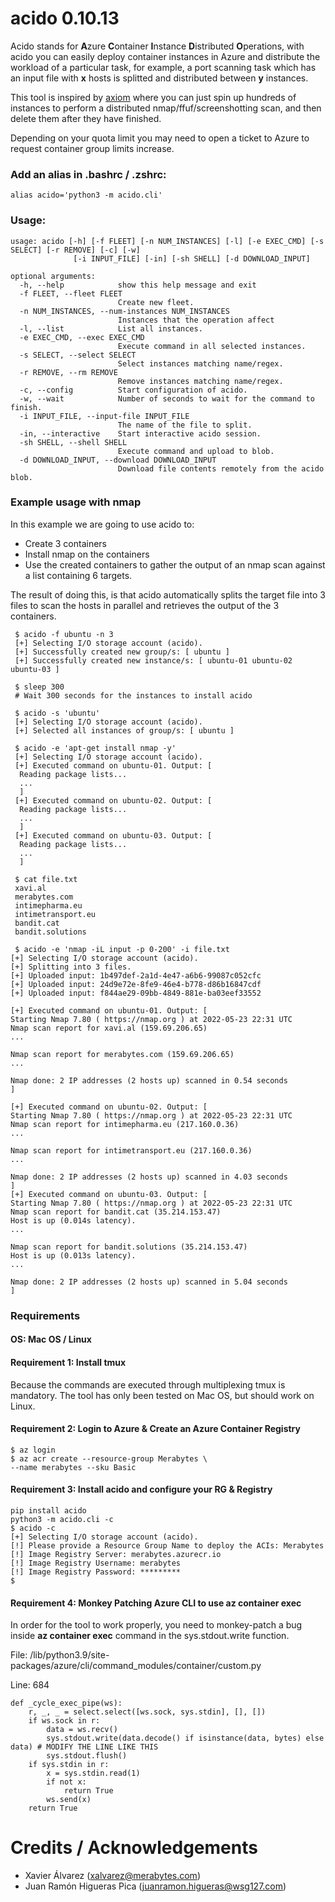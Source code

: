 # acido 0.10.13

Acido stands for **A**zure **C**ontainer **I**nstance **D**istributed **O**perations, with acido you can easily deploy container instances in Azure and distribute the workload of a particular task, for example, a port scanning task which has an input file with **x** hosts is splitted and distributed between **y** instances.

This tool is inspired by [axiom](https://github.com/pry0cc/axiom) where you can just spin up hundreds of instances to perform a distributed nmap/ffuf/screenshotting scan, and then delete them after they have finished. 

Depending on your quota limit you may need to open a ticket to Azure to request container group limits increase.

### Add an alias in .bashrc / .zshrc:
    alias acido='python3 -m acido.cli'
    
### Usage:
    usage: acido [-h] [-f FLEET] [-n NUM_INSTANCES] [-l] [-e EXEC_CMD] [-s SELECT] [-r REMOVE] [-c] [-w]
                  [-i INPUT_FILE] [-in] [-sh SHELL] [-d DOWNLOAD_INPUT]
    
    optional arguments:
      -h, --help            show this help message and exit
      -f FLEET, --fleet FLEET
                            Create new fleet.
      -n NUM_INSTANCES, --num-instances NUM_INSTANCES
                            Instances that the operation affect
      -l, --list            List all instances.
      -e EXEC_CMD, --exec EXEC_CMD
                            Execute command in all selected instances.
      -s SELECT, --select SELECT
                            Select instances matching name/regex.
      -r REMOVE, --rm REMOVE
                            Remove instances matching name/regex.
      -c, --config          Start configuration of acido.
      -w, --wait            Number of seconds to wait for the command to finish.
      -i INPUT_FILE, --input-file INPUT_FILE
                            The name of the file to split.
      -in, --interactive    Start interactive acido session.
      -sh SHELL, --shell SHELL
                            Execute command and upload to blob.
      -d DOWNLOAD_INPUT, --download DOWNLOAD_INPUT
                            Download file contents remotely from the acido blob.

### Example usage with nmap
In this example we are going to use acido to:
* Create 3 containers
* Install nmap on the containers
* Use the created containers to gather the output of an nmap scan against a list containing 6 targets.

The result of doing this, is that acido automatically splits the target file into 3 files to scan the hosts in parallel and retrieves the output of the 3 containers.


     $ acido -f ubuntu -n 3
     [+] Selecting I/O storage account (acido).
     [+] Successfully created new group/s: [ ubuntu ]
     [+] Successfully created new instance/s: [ ubuntu-01 ubuntu-02 ubuntu-03 ]
     
     $ sleep 300
     # Wait 300 seconds for the instances to install acido
     
     $ acido -s 'ubuntu'
     [+] Selecting I/O storage account (acido).
     [+] Selected all instances of group/s: [ ubuntu ]
     
     $ acido -e 'apt-get install nmap -y'
     [+] Selecting I/O storage account (acido).
     [+] Executed command on ubuntu-01. Output: [
      Reading package lists...
      ...
      ]
     [+] Executed command on ubuntu-02. Output: [
      Reading package lists...
      ...
      ]
     [+] Executed command on ubuntu-03. Output: [
      Reading package lists...
      ...
      ]
      
     $ cat file.txt
     xavi.al
     merabytes.com
     intimepharma.eu
     intimetransport.eu
     bandit.cat
     bandit.solutions
     
     $ acido -e 'nmap -iL input -p 0-200' -i file.txt
    [+] Selecting I/O storage account (acido).
    [+] Splitting into 3 files.
    [+] Uploaded input: 1b497def-2a1d-4e47-a6b6-99087c052cfc
    [+] Uploaded input: 24d9e72e-8fe9-46e4-b778-d86b16847cdf
    [+] Uploaded input: f844ae29-09bb-4849-881e-ba03eef33552
    
    [+] Executed command on ubuntu-01. Output: [
    Starting Nmap 7.80 ( https://nmap.org ) at 2022-05-23 22:31 UTC
    Nmap scan report for xavi.al (159.69.206.65)
    ...
    
    Nmap scan report for merabytes.com (159.69.206.65)
    ...
    
    Nmap done: 2 IP addresses (2 hosts up) scanned in 0.54 seconds
    ]
    
    [+] Executed command on ubuntu-02. Output: [
    Starting Nmap 7.80 ( https://nmap.org ) at 2022-05-23 22:31 UTC
    Nmap scan report for intimepharma.eu (217.160.0.36)
    ...
    
    Nmap scan report for intimetransport.eu (217.160.0.36)
    ...
    
    Nmap done: 2 IP addresses (2 hosts up) scanned in 4.03 seconds
    ]
    [+] Executed command on ubuntu-03. Output: [
    Starting Nmap 7.80 ( https://nmap.org ) at 2022-05-23 22:31 UTC
    Nmap scan report for bandit.cat (35.214.153.47)
    Host is up (0.014s latency).
    ...
    
    Nmap scan report for bandit.solutions (35.214.153.47)
    Host is up (0.013s latency).
    ...
    
    Nmap done: 2 IP addresses (2 hosts up) scanned in 5.04 seconds
    ]


### Requirements

#### OS: Mac OS / Linux

#### Requirement 1: Install tmux
Because the commands are executed through multiplexing tmux is mandatory. The tool has only been tested on Mac OS, but should work on Linux.

#### Requirement 2: Login to Azure & Create an Azure Container Registry
    $ az login
    $ az acr create --resource-group Merabytes \
    --name merabytes --sku Basic

#### Requirement 3: Install acido and configure your RG & Registry
    pip install acido
    python3 -m acido.cli -c
    $ acido -c
    [+] Selecting I/O storage account (acido).
    [!] Please provide a Resource Group Name to deploy the ACIs: Merabytes
    [!] Image Registry Server: merabytes.azurecr.io
    [!] Image Registry Username: merabytes
    [!] Image Registry Password: *********
    $

#### Requirement 4: Monkey Patching Azure CLI to use az container exec
In order for the tool to work properly, you need to monkey-patch a bug inside **az container exec** command in the sys.stdout.write function.

File: /lib/python3.9/site-packages/azure/cli/command_modules/container/custom.py

Line: 684

    def _cycle_exec_pipe(ws):
        r, _, _ = select.select([ws.sock, sys.stdin], [], [])
        if ws.sock in r:
            data = ws.recv()
            sys.stdout.write(data.decode() if isinstance(data, bytes) else data) # MODIFY THE LINE LIKE THIS
            sys.stdout.flush()
        if sys.stdin in r:
            x = sys.stdin.read(1)
            if not x:
                return True
            ws.send(x)
        return True

# Credits / Acknowledgements

* Xavier Álvarez (xalvarez@merabytes.com)
* Juan Ramón Higueras Pica (juanramon.higueras@wsg127.com)